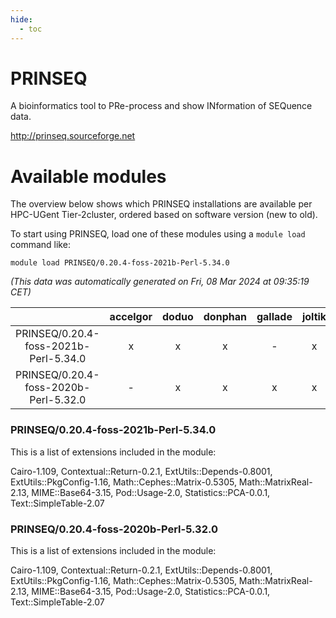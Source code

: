 ```yaml
---
hide:
  - toc
---
```


PRINSEQ
=======


A bioinformatics tool to PRe-process and show INformation of SEQuence data.

http://prinseq.sourceforge.net
# Available modules


The overview below shows which PRINSEQ installations are available per HPC-UGent Tier-2cluster, ordered based on software version (new to old).

To start using PRINSEQ, load one of these modules using a `module load` command like:

```shell
module load PRINSEQ/0.20.4-foss-2021b-Perl-5.34.0
```

*(This data was automatically generated on Fri, 08 Mar 2024 at 09:35:19 CET)*  

| |accelgor|doduo|donphan|gallade|joltik|skitty|
| :---: | :---: | :---: | :---: | :---: | :---: | :---: |
|PRINSEQ/0.20.4-foss-2021b-Perl-5.34.0|x|x|x|-|x|x|
|PRINSEQ/0.20.4-foss-2020b-Perl-5.32.0|-|x|x|x|x|-|


### PRINSEQ/0.20.4-foss-2021b-Perl-5.34.0

This is a list of extensions included in the module:

Cairo-1.109, Contextual::Return-0.2.1, ExtUtils::Depends-0.8001, ExtUtils::PkgConfig-1.16, Math::Cephes::Matrix-0.5305, Math::MatrixReal-2.13, MIME::Base64-3.15, Pod::Usage-2.0, Statistics::PCA-0.0.1, Text::SimpleTable-2.07

### PRINSEQ/0.20.4-foss-2020b-Perl-5.32.0

This is a list of extensions included in the module:

Cairo-1.109, Contextual::Return-0.2.1, ExtUtils::Depends-0.8001, ExtUtils::PkgConfig-1.16, Math::Cephes::Matrix-0.5305, Math::MatrixReal-2.13, MIME::Base64-3.15, Pod::Usage-2.0, Statistics::PCA-0.0.1, Text::SimpleTable-2.07